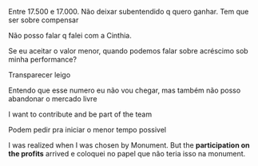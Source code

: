 
Entre 17.500 e 17.000. Não deixar subentendido q quero ganhar. Tem que ser sobre compensar

Não posso falar q falei com a Cinthia.

Se eu aceitar o valor menor, quando podemos falar sobre acréscimo sob minha performance?

Transparecer leigo

Entendo que esse numero eu não vou chegar, mas também não posso abandonar o mercado livre

I want to contribute and be part of the team

Podem pedir pra iniciar o menor tempo possivel

I was realized when I was chosen by Monument. But the **participation on the profits** arrived e coloquei no papel que não teria isso na monument.